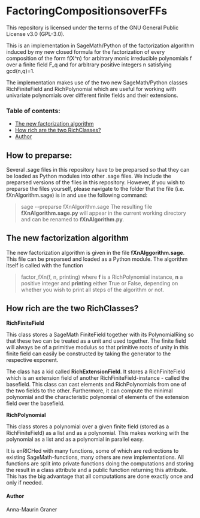 # FactoringCompositionsoverFFs

This repository is licensed under the terms of the GNU General Public License v3.0 (GPL-3.0).

This is an implementation in SageMath/Python of the factorization algorithm induced by my new closed formula for the factorization of every composition of the form f(X^n) for arbitrary monic irreducible polynomials f over a finite field F_q and for arbitrary positive integers n satisfying gcd(n,q)=1.  

The implementation makes use of the two new SageMath/Python classes RichFiniteField and RichPolynomial which are useful for working with univariate polynomials over different finite fields and their extensions.

### Table of contents:
- [The new factorization algorithm](https://github.com/amg-code/FactoringCompositionsoverFFs#the-new-xn-factorization-algorithm)
- [How rich are the two RichClasses?](https://github.com/amg-code/FactoringCompositionsoverFFs#how-rich-are-the-two-richclasses)
- [Author](https://github.com/amg-code/FactoringCompositionsoverFFs#author)

## How to preparse:
Several .sage files in this repository have to be preparsed so that they can be loaded as Python modules into other .sage files. We include the preparsed versions of the files in this repository. However, if you wish to preparse the files yourself, please navigate to the folder that the file (i.e. fXnAlgorithm.sage) is in and use the following command:
> sage --preparse fXnAlgorithm.sage
The resulting file __fXnAlgorithm.sage.py__ will appear in the current working directory and can be renamed to __fXnAlgorithm.py__. 

## The new factorization algorithm
The new factorization algorithm is given in the file __fXnAlggorithm.sage__. This file can be preparsed and loaded as a Python module. The algorithm itself is called with the function
> factor_fXn(f, n, printing)
where __f__ is a RichPolynomial instance, __n__ a positive integer and __printing__ either True or False, depending on whether you wish to print all steps of the algorithm or not. 



## How rich are the two RichClasses?
__RichFiniteField__ 

This class stores a SageMath FiniteField together with its PolynomialRing so that these two can be treated as a unit and used together. The finite field will always be of a primitive modulus so that primitive roots of unity in this finite field can easily be constructed by taking the generator to the respective exponent. 

The class has a kid called __RichExtensionField__. It stores a RichFiniteField which is an extension field of another RichFiniteField-instance - called the basefield. This class can cast elements and RichPolynomials from one of the two fields to the other. Furthermore, it can compute the minimal polynomial and the characteristic polynomial of elements of the extension field over the basefield. 

__RichPolynomial__ 

This class stores a polynomial over a given finite field (stored as a RichFiniteField) as a list and as a polynomial. This makes working with the polynomial as a list and as a polynomial in parallel easy.

It is enRICHed with many functions, some of which are redirections to existing SageMath-functions, many others are new implementations. 
All functions are split into private functions doing the computations and storing the result in a class attribute and a public function returning this attribute. This has the big advantage that all computations are done exactly once and only if needed. 



#### Author
Anna-Maurin Graner


